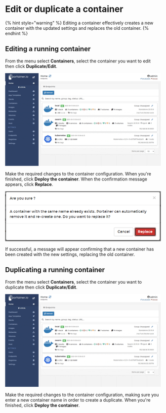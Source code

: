 # Edit or duplicate a container

{% hint style="warning" %}
Editing a container effectively creates a new container with the updated settings and replaces the old container.
{% endhint %}

## Editing a running container

From the menu select **Containers**, select the container you want to edit then click **Duplicate/Edit**.

![](../../../.gitbook/assets/containers-edit-1.gif)

Make the required changes to the container configuration. When you're finished, click **Deploy the container**. When the confirmation message appears, click **Replace**.

![](../../../.gitbook/assets/containers-edit-2.png)

If successful, a message will appear confirming that a new container has been created with the new settings, replacing the old container.

## Duplicating a running container

From the menu select **Containers**, select the container you want to duplicate then click **Duplicate/Edit**.

![](../../../.gitbook/assets/containers-edit-1.gif)

Make the required changes to the container configuration, making sure you enter a new container name in order to create a duplicate. When you're finished, click **Deploy the container**.



